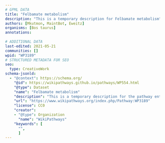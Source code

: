 ```yaml
---
# GPML DATA
title: "Felbamate metabolism"
description: "This is a temporary description for Felbamate metabolism"
authors: [Mkutmon, MaintBot, Eweitz]
organisms: [Bos taurus]
annotations:
  
# ADDITIONAL DATA
last-edited: 2021-05-21
communities: []
wpid: "WP3189"
# STRUCTURED METADATA FOR SEO
seo:
  type: CreativeWork
schema-jsonld:
  - "@context": https://schema.org/
    "@id": https://wikipathways.github.io/pathways/WP554.html
    "@type": Dataset
    "name": "Felbamate metabolism"
    "description": "This is a temporary description for the pathway entitled: Felbamate metabolism"
    "url": "https://www.wikipathways.org/index.php/Pathway:WP3189"
    "license": CC0
    "creator":
    - "@type": Organization
      "name": "WikiPathways"
    "keywords": [
      "",
      ]
---
```

